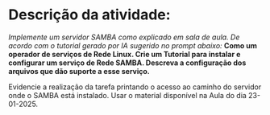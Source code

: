  # Descrição da atividade:
*Implemente um servidor SAMBA como explicado em sala de aula. De acordo com o tutorial gerado por IA sugerido no prompt abaixo:*
**Como um operador de serviços de Rede Linux. Crie um Tutorial para instalar e configurar um serviço de Rede SAMBA. Descreva a configuração dos arquivos que dão suporte a esse serviço.**

Evidencie a realização da tarefa printando o acesso ao caminho do servidor onde o SAMBA está instalado.
Usar o material disponível na Aula do dia 23-01-2025.
